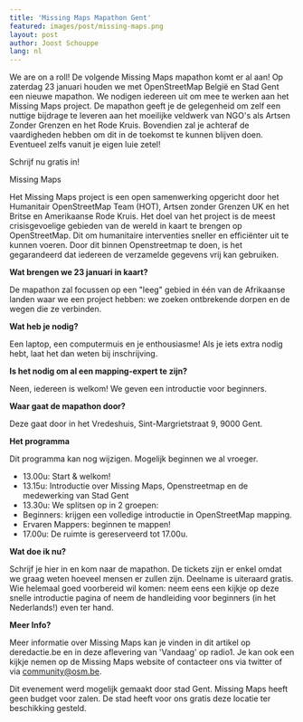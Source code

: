 ```yaml
---
title: 'Missing Maps Mapathon Gent'
featured: images/post/missing-maps.png
layout: post
author: Joost Schouppe
lang: nl
---
```




We are on a roll! De volgende Missing Maps mapathon komt er al aan! Op zaterdag 23 januari houden we met OpenStreetMap België en Stad Gent een nieuwe mapathon. We nodigen iedereen uit om mee te werken aan het Missing Maps project. De mapathon geeft je de gelegenheid om zelf een nuttige bijdrage te leveren aan het moeilijke veldwerk van NGO's als Artsen Zonder Grenzen en het Rode Kruis. Bovendien zal je achteraf de vaardigheden hebben om dit in de toekomst te kunnen blijven doen. Eventueel zelfs vanuit je eigen luie zetel!

Schrijf nu gratis in!

 

Missing Maps

Het Missing Maps project is een open samenwerking opgericht door het Humanitair OpenStreetMap Team (HOT), Artsen zonder Grenzen UK en het Britse en Amerikaanse Rode Kruis. Het doel van het project is de meest crisisgevoelige gebieden van de wereld in kaart te brengen op OpenStreetMap. Dit om humanitaire interventies sneller en efficiënter uit te kunnen voeren. Door dit binnen Openstreetmap te doen, is het gegarandeerd dat iedereen de verzamelde gegevens vrij kan gebruiken.

**Wat brengen we 23 januari in kaart?**

De mapathon zal focussen op een "leeg" gebied in één van de Afrikaanse landen waar we een project hebben: we zoeken ontbrekende dorpen en de wegen die ze verbinden.

**Wat heb je nodig?**

Een laptop, een computermuis en je enthousiasme! Als je iets extra nodig hebt, laat het dan weten bij inschrijving.

**Is het nodig om al een mapping-expert te zijn?**

Neen, iedereen is welkom! We geven een introductie voor beginners.

**Waar gaat de mapathon door?**

Deze gaat door in het Vredeshuis, Sint-Margrietstraat 9, 9000 Gent.

**Het programma**

Dit programma kan nog wijzigen. Mogelijk beginnen we al vroeger.

* 13.00u: Start & welkom!
* 13.15u: Introductie over Missing Maps, Openstreetmap en de medewerking van Stad Gent
* 13.30u: We splitsen op in 2 groepen:
* Beginners: krijgen een volledige introductie in OpenStreetMap mapping.
* Ervaren Mappers: beginnen te mappen!
* 17.00u: De ruimte is gereserveerd tot 17.00u.

**Wat doe ik nu?**

Schrijf je hier in en kom naar de mapathon. De tickets zijn er enkel omdat we graag weten hoeveel mensen er zullen zijn. Deelname is uiteraard gratis.
Wie helemaal goed voorbereid wil komen: neem eens een kijkje op deze snelle introductie pagina of neem de handleiding voor beginners (in het Nederlands!) even ter hand.

 

**Meer Info?**

Meer informatie over Missing Maps kan je vinden in dit artikel op deredactie.be en in deze aflevering van 'Vandaag' op radio1. Je kan ook een kijkje nemen op de Missing Maps website of contacteer ons via twitter of via community@osm.be. 

Dit evenement werd mogelijk gemaakt door stad Gent. Missing Maps heeft geen budget voor zalen. De stad heeft voor ons gratis deze locatie ter beschikking gesteld.
